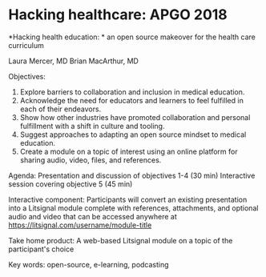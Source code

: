 # Hacking healthcare: APGO 2018

*Hacking health education: *
an open source makeover for the health care curriculum 

Laura Mercer, MD
Brian MacArthur, MD

Objectives:
1) Explore barriers to collaboration and inclusion in medical education.
2) Acknowledge the need for educators and learners to feel fulfilled in each of their endeavors.
3) Show how other industries have promoted collaboration and personal fulfillment with a shift in culture and tooling. 
4) Suggest approaches to adapting an open source mindset to medical education. 
5) Create a module on a topic of interest using an online platform for sharing audio, video, files, and references. 

Agenda:
Presentation and discussion of objectives 1-4 (30 min)
Interactive session covering objective 5 (45 min)

Interactive component:
Participants will convert an existing presentation into a Litsignal module complete with references, attachments, and optional audio and video that can be accessed anywhere at https://litsignal.com/username/module-title

Take home product:
A web-based Litsignal module on a topic of the participant's choice

Key words:
open-source, e-learning, podcasting 
